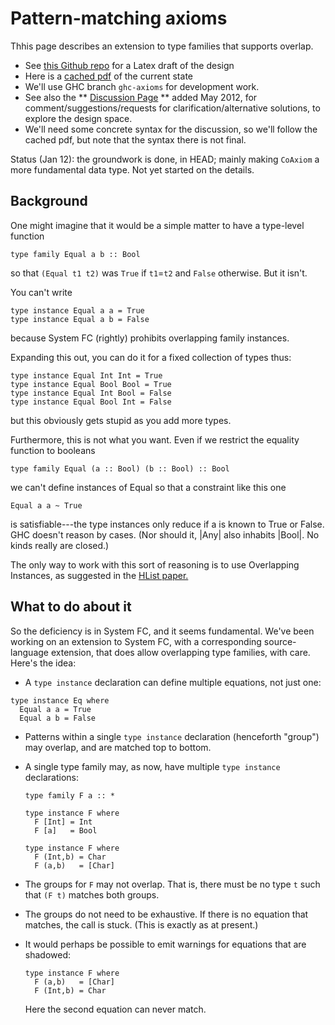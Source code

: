 # Pattern-matching axioms



Thhis page describes an extension to type families that supports overlap.


- See [
  this Github repo](https://github.com/dreixel/New-axioms) for a Latex draft of the design
- Here is a [
  cached pdf](https://docs.google.com/open?id=0B1pOVvPp4fVdOTdjZjU0YWYtYTA5Yy00NmFkLTkxMWUtZmI0NmNhZTQwYzVl) of the current state
- We'll use GHC branch `ghc-axioms` for development work.
- See also the ** [Discussion Page](new-axioms/discussion-page) ** added May 2012, for comment/suggestions/requests for clarification/alternative solutions, to explore the design space.
- We'll need some concrete syntax for the discussion, so we'll follow the cached pdf, but note that the syntax there is not final.


Status (Jan 12): the groundwork is done, in HEAD; mainly making `CoAxiom` a more fundamental data type.  Not yet started on the details.


## Background



One might imagine that it would be a simple matter to have a type-level function


```wiki
type family Equal a b :: Bool
```


so that `(Equal t1 t2)` was `True` if `t1`=`t2` and `False` otherwise.  But it isn't.  



You can't write


```wiki
type instance Equal a a = True
type instance Equal a b = False
```


because System FC (rightly) prohibits overlapping family instances.  



Expanding this out, you can do it for a fixed collection of types thus:


```wiki
type instance Equal Int Int = True
type instance Equal Bool Bool = True
type instance Equal Int Bool = False
type instance Equal Bool Int = False
```


but this obviously gets stupid as you add more types.  



Furthermore, this is not what you want. Even if we restrict the equality function to booleans


```wiki
type family Equal (a :: Bool) (b :: Bool) :: Bool
```


we can't define instances of Equal so that a constraint like this one


```wiki
Equal a a ~ True
```


is satisfiable---the type instances only reduce if a is known to True or False. GHC doesn't reason by cases.  (Nor should it, \|Any\| also inhabits \|Bool\|. No kinds really are closed.)



The only way to work with this sort of reasoning is to use Overlapping Instances, as suggested in the [
HList paper.](http://homepages.cwi.nl/~ralf/HList/)


## What to do about it



So the deficiency is in System FC, and it seems fundamental.  We've been working on an extension to System FC, with a corresponding source-language extension, that does allow overlapping type families, with care.  Here's the idea:


-  A `type instance` declaration can define multiple equations, not just one:

  ```wiki
  type instance Eq where
    Equal a a = True
    Equal a b = False
  ```

- Patterns within a single `type instance` declaration (henceforth "group") may overlap, and are matched top to bottom.

- A single type family may, as now, have multiple `type instance` declarations:

  ```wiki
  type family F a :: *

  type instance F where
    F [Int] = Int
    F [a]   = Bool

  type instance F where
    F (Int,b) = Char
    F (a,b)   = [Char]
  ```

- The groups for `F` may not overlap.  That is, there must be no type `t` such that `(F t)` matches both groups.

- The groups do not need to be exhaustive.   If there is no equation that matches, the call is stuck. (This is exactly as at present.)

- It would perhaps be possible to emit warnings for equations that are shadowed:

  ```wiki
  type instance F where
    F (a,b)   = [Char]
    F (Int,b) = Char
  ```

  Here the second equation can never match.


  


